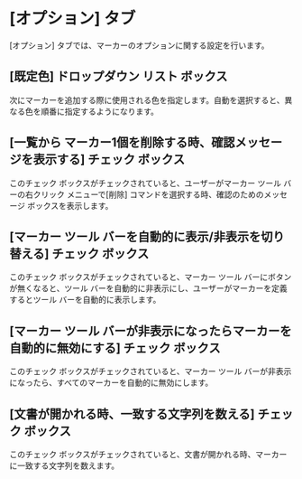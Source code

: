 # \[オプション\] タブ

\[オプション\] タブでは、マーカーのオプションに関する設定を行います。

## \[既定色\] ドロップダウン リスト ボックス

次にマーカーを追加する際に使用される色を指定します。自動を選択すると、異なる色を順番に指定するようになります。

## \[一覧から マーカー1個を削除する時、確認メッセージを表示する\] チェック ボックス

このチェック ボックスがチェックされていると、ユーザーがマーカー ツール バーの右クリック メニューで\[削除\] コマンドを選択する時、確認のためのメッセージ ボックスを表示します。

## \[マーカー ツール バーを自動的に表示/非表示を切り替える\] チェック ボックス

このチェック ボックスがチェックされていると、マーカー ツール バーにボタンが無くなると、ツール バーを自動的に非表示にし、ユーザーがマーカーを定義するとツール バーを自動的に表示します。

## \[マーカー ツール バーが非表示になったらマーカーを自動的に無効にする\] チェック ボックス

このチェック ボックスがチェックされていると、マーカー ツール バーが非表示になったら、すべてのマーカーを自動的に無効にします。

## \[文書が開かれる時、一致する文字列を数える\] チェック ボックス

このチェック ボックスがチェックされていると、文書が開かれる時、マーカーに一致する文字列を数えます。

